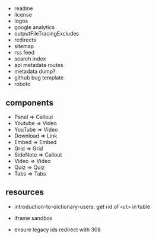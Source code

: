 #

- readme
- license
- logos
- google analytics
- outputFileTracingExcludes
- redirects
- sitemap
- rss feed
- search index
- api metadata routes
- metadata dump?
- github bug template
- roboto

## components

- Panel => Callout
- Youtube => Video
- YouTube => Video
- Download => Link
- Embed => Embed
- Grid => Grid
- SideNote => Callout
- Video => Video
- Quiz => Quiz
- Tabs => Tabs

## resources

- introduction-to-dictionary-users: get rid of `<ul>` in table

- iframe sandbox

- ensure legacy ids redirect with 308
